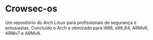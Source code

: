 # Crowsec-os
Um repositório do Arch Linux para profissionais de segurança e entusiastas. Concluído o Arch  e otimizado para i686, x86_64, ARMv6, ARMv7 e ARMv8.

